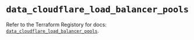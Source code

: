 # `data_cloudflare_load_balancer_pools`

Refer to the Terraform Registory for docs: [`data_cloudflare_load_balancer_pools`](https://registry.terraform.io/providers/cloudflare/cloudflare/4.20.0/docs/data-sources/load_balancer_pools).

